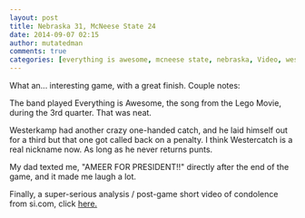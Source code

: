 ```yaml
---
layout: post
title: Nebraska 31, McNeese State 24
date: 2014-09-07 02:15
author: mutatedman
comments: true
categories: [everything is awesome, mcneese state, nebraska, Video, westercatch]
---
```

What an... interesting game, with a great finish. Couple notes:

The band played Everything is Awesome, the song from the Lego Movie, during the 3rd quarter. That was neat.

Westerkamp had another crazy one-handed catch, and he laid himself out for a third but that one got called back on a penalty. I think Westercatch is a real nickname now. As long as he never returns punts.

My dad texted me, "AMEER FOR PRESIDENT!!" directly after the end of the game, and it made me laugh a lot.

Finally, a super-serious analysis / post-game short video of condolence from si.com, click <a href="http://www.si.com/college-football/video/2014/09/06/nebraska-cornhuskers-escape-mcneese-state">here.</a>
